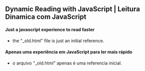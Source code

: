 ## Dynamic Reading with JavaScript | Leitura Dinamica com JavaScript

#### Just a javascript experience to read faster
* the "_old.html" file is just an initial reference.

#### Apenas uma experiência em JavaScript para ler mais rápido
* o arquivo "_old.html" apenas é uma referencia inicial.
